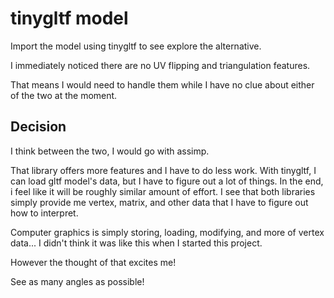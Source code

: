 # tinygltf model

Import the model using tinygltf to see explore the alternative.

I immediately noticed there are no UV flipping and triangulation features.

That means I would need to handle them while I have no clue about either of the two at the moment.

## Decision

I think between the two, I would go with assimp.

That library offers more features and I have to do less work. With tinygltf, I can load gltf model's data, but I have to figure out a lot of things. In the end, i feel like it will be roughly similar amount of effort. I see that both libraries simply provide me vertex, matrix, and other data that I have to figure out how to interpret.

Computer graphics is simply storing, loading, modifying, and more of vertex data... I didn't think it was like this when I started this project.

However the thought of that excites me!

See as many angles as possible!
